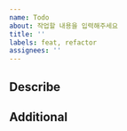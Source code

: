 ```yaml
---
name: Todo
about: 작업할 내용을 입력해주세요
title: ''
labels: feat, refactor
assignees: ''
---
```


## Describe

## Additional
